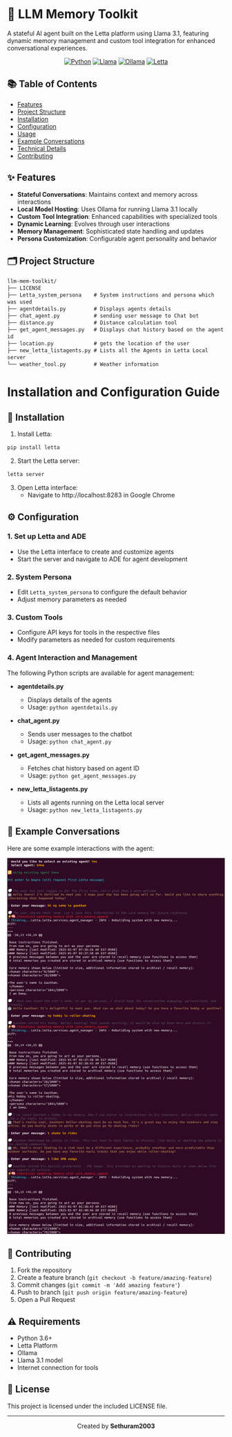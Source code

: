 # 🤖 LLM Memory Toolkit

A stateful AI agent built on the Letta platform using Llama 3.1, featuring dynamic memory management and custom tool integration for enhanced conversational experiences.

<div align="center">

[![Python](https://img.shields.io/badge/Python-FFD43B?style=for-the-badge&logo=python&logoColor=blue)](https://www.python.org/) [![Llama](https://img.shields.io/badge/Llama_3.1-A100FF?style=for-the-badge&logo=llama&logoColor=white)](https://ai.meta.com/blog/meta-llama-3-1/) [![Ollama](https://img.shields.io/badge/Ollama-FF4B4B?style=for-the-badge&logo=ollama&logoColor=white)](https://ollama.com/https://ollama.com/) [![Letta](https://img.shields.io/badge/Letta-00C853?style=for-the-badge&logo=letta&logoColor=white)](https://www.letta.com/)

</div>



## 📚 Table of Contents
- [Features](#features)
- [Project Structure](#project-structure)
- [Installation](#installation)
- [Configuration](#configuration)
- [Usage](#usage)
- [Example Conversations](#example-conversations)
- [Technical Details](#technical-details)
- [Contributing](#contributing)

## ✨ Features

- **Stateful Conversations**: Maintains context and memory across interactions
- **Local Model Hosting**: Uses Ollama for running Llama 3.1 locally
- **Custom Tool Integration**: Enhanced capabilities with specialized tools
- **Dynamic Learning**: Evolves through user interactions
- **Memory Management**: Sophisticated state handling and updates
- **Persona Customization**: Configurable agent personality and behavior

## 🗂️ Project Structure

```
llm-mem-toolkit/
├── LICENSE
├── Letta_system_persona    # System instructions and persona which was used
├── agentdetails.py         # Displays agents details
├── chat_agent.py           # sending user message to Chat bot
├── distance.py             # Distance calculation tool
├── get_agent_messages.py   # Displays chat history based on the agent id
├── location.py             # gets the location of the user
├── new_letta_listagents.py # Lists all the Agents in Letta Local server
└── weather_tool.py         # Weather information
```

# Installation and Configuration Guide

## 🚀 Installation

1. Install Letta:
```bash
pip install letta
```

2. Start the Letta server:
```bash
letta server
```

3. Open Letta interface:
   - Navigate to http://localhost:8283 in Google Chrome

## ⚙️ Configuration

### 1. Set up Letta and ADE
- Use the Letta interface to create and customize agents
- Start the server and navigate to ADE for agent development

### 2. System Persona
- Edit `Letta_system_persona` to configure the default behavior
- Adjust memory parameters as needed

### 3. Custom Tools
- Configure API keys for tools in the respective files
- Modify parameters as needed for custom requirements

### 4. Agent Interaction and Management

The following Python scripts are available for agent management:

- **agentdetails.py**
  - Displays details of the agents
  - Usage: `python agentdetails.py`

- **chat_agent.py**
  - Sends user messages to the chatbot
  - Usage: `python chat_agent.py`

- **get_agent_messages.py**
  - Fetches chat history based on agent ID
  - Usage: `python get_agent_messages.py`

- **new_letta_listagents.py**
  - Lists all agents running on the Letta local server
  - Usage: `python new_letta_listagents.py`


## 💬 Example Conversations

Here are some example interactions with the agent:

![Chat_1](chat_1.png)



## 🤝 Contributing

1. Fork the repository
2. Create a feature branch (`git checkout -b feature/amazing-feature`)
3. Commit changes (`git commit -m 'Add amazing feature'`)
4. Push to branch (`git push origin feature/amazing-feature`)
5. Open a Pull Request

## ⚠️ Requirements

- Python 3.6+
- Letta Platform
- Ollama
- Llama 3.1 model
- Internet connection for tools

## 📄 License

This project is licensed under the included LICENSE file.

---
<div align="center">

Created by **Sethuram2003**

</div>
